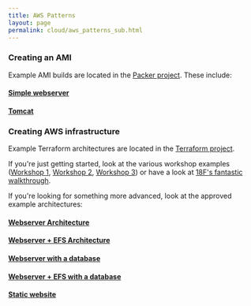 ```yaml
---
title: AWS Patterns
layout: page
permalink: cloud/aws_patterns_sub.html
---
```


### Creating an AMI

Example AMI builds are located in the [Packer project](https://bitbucket.org/account/user/geoscienceaustralia/projects/PAC). These include:

#### [Simple webserver](https://bitbucket.org/geoscienceaustralia/simple-webserver)

#### [Tomcat](https://bitbucket.org/geoscienceaustralia/tomcat-packer)

### Creating AWS infrastructure

Example Terraform architectures are located in the [Terraform project](https://bitbucket.org/account/user/geoscienceaustralia/projects/TF).

If you're just getting started, look at the various workshop examples ([Workshop 1](https://bitbucket.org/geoscienceaustralia/tutorial-1-ec2), [Workshop 2](https://bitbucket.org/geoscienceaustralia/tutorial-2-ec2-userdata), [Workshop 3](https://bitbucket.org/geoscienceaustralia/tutorial-3-asg)) or have a look at [18F's fantastic walkthrough](https://github.com/jezhumble/cloud-native-aws-terraform-workshop).

If you're looking for something more advanced, look at the approved example architectures:

#### [Webserver Architecture](https://bitbucket.org/geoscienceaustralia/webserver)

#### [Webserver + EFS Architecture](https://bitbucket.org/geoscienceaustralia/webserver-efs)

#### [Webserver with a database](https://bitbucket.org/geoscienceaustralia/webserver-db)

#### [Webserver + EFS with a database](https://bitbucket.org/geoscienceaustralia/webserver-efs-db)

#### [Static website](https://bitbucket.org/geoscienceaustralia/static-website)

 
